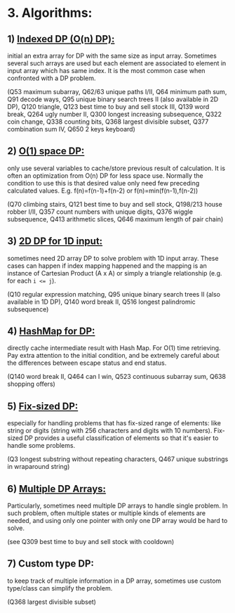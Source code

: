 # 3. Algorithms:

## 1) [Indexed DP (O(n) DP):](O(n)_DP/README.md) 

initial an extra array for DP with the same size as input array. Sometimes several such arrays are used but each element are associated to element in input array which has same index. It is the most common case when confronted with a DP problem.

(Q53 maximum subarray, Q62/63 unique paths I/II, Q64 minimum path sum, Q91 decode ways, Q95 unique binary search trees II (also available in 2D DP), Q120 triangle, Q123 best time to buy and sell stock III, Q139 word break, Q264 ugly number II, Q300 longest increasing subsequence, Q322 coin change, Q338 counting bits, Q368 largest divisible subset, Q377 combination sum IV, Q650 2 keys keyboard)

## 2) [O(1) space DP:](O(1)_DP/README.md)

only use several variables to cache/store previous result of calculation. It is often an optimization from O(n) DP for less space use. Normally the condition to use this is that desired value only need few preceding calculated values. E.g. f(n)=f(n-1)+f(n-2) or f(n)=min(f(n-1),f(n-2)) 

(Q70 climbing stairs, Q121 best time to buy and sell stock, Q198/213 house robber I/II, Q357 count numbers with unique digits, Q376 wiggle subsequence, Q413 arithmetic slices, Q646 maximum length of pair chain)

## 3) [2D DP for 1D input:](2D_DP_for_1D_input/README.md)

sometimes need 2D array DP to solve problem with 1D input array. These cases can happen if index mapping happened and the mapping is an instance of Cartesian Product (A x A) or simply a triangle relationship (e.g. for each `i <= j`).

(Q10 regular expression matching, Q95 unique binary search trees II (also available in 1D DP), Q140 word break II, Q516 longest palindromic subsequence) 

## 4) [HashMap for DP:](HashMap_for_DP/README.md)

directly cache intermediate result with Hash Map. For O(1) time retrieving. Pay extra attention to the initial condition, and be extremely careful about the differences between escape status and end status.

(Q140 word break II, Q464 can I win, Q523 continuous subarray sum, Q638 shopping offers)

## 5) [Fix-sized DP:](Fix-sized_DP/README.md)

especially for handling problems that has fix-sized range of elements: like string or digits (string with 256 characters and digits with 10 numbers). Fix-sized DP provides a useful classification of elements so that it's easier to handle some problems. 

(Q3 longest substring without repeating characters, Q467 unique substrings in wraparound string)

## 6) [Multiple DP Arrays:](Multiple_DP_Arrays/README.md)

Particularly, sometimes need multiple DP arrays to handle single problem. In such problem, often multiple states or multiple kinds of elements are needed, and using only one pointer with only one DP array would be hard to solve. 

(see Q309 best time to buy and sell stock with cooldown)

## 7) Custom type DP:

to keep track of multiple information in a DP array, sometimes use custom type/class can simplify the problem. 

(Q368 largest divisible subset)
